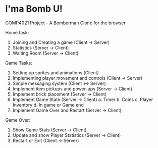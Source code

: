 # I'ma Bomb U!
COMP4021 Project - A Bomberman Clone for the browser

Home task:
1. Joining and Creating a game (Client -> Server)
2. Statistics (Server -> Client)
3. Waiting Room (Server -> Client)

Game Tasks:
1. Setting up sprites and animations (Client)
2. Implementing player movement and controls (Client -> Server)
3. Simple messaging system (Client <-> Server)
4. Implement item pickups and power-ups (Server -> Client)
5. Implement brick placement (Server -> Client) 
6. Implement Game State (Server -> Client)
	a. Timer
	b. Coins
	c. Player Inventory
	d. In game or Game end
7. Implement Game Over and Restart (Server -> Client)

Game Over:
1. Show Game Stats (Server -> Client)
2. Update and show Player Statistics (Server -> Client)
3. Restart or Exit (Client -> Server)